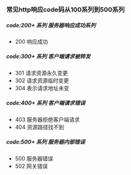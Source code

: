 ### 常见http响应code码从100系列到500系列

##### code:200+ 系列 服务器响应成功系列

- 200 响应成功

##### code:300+ 系列 客户端请求被转发

- 301 请求资源永久变更
- 302 请求资源临时变更
- 304 表示请求地址未变

##### code:400+ 系列 客户端请求错误

- 403 服务器拒绝客户端请求
- 404 资源路径找不到

##### code:500+ 系列 服务器内部错误

- 500 服务器错误
- 502 网关错误


